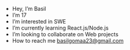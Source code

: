 - Hey, I’m Basil
- I’m 17
- I’m interested in SWE
- I’m currently learning React.js/Node.js
- I’m looking to collaborate on Web projects
- How to reach me basilgomaa23@gmail.com

<!---
Basil-Gomaa/Basil-Gomaa is a ✨ special ✨ repository because its `README.md` (this file) appears on your GitHub profile.
You can click the Preview link to take a look at your changes.
--->
